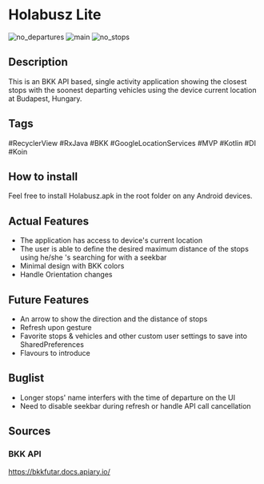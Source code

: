 # Holabusz Lite

![no_departures](https://github.com/kiglarka/holabusz/tree/master/temp/no_vehicles.png) ![main](https://github.com/kiglarka/holabusz/tree/master/temp/main.png) ![no_stops](https://github.com/kiglarka/holabusz/tree/master/temp/no_vehno_stops.png)

## Description

This is an BKK API based, single activity application showing the closest stops with the soonest departing vehicles using the device current location at Budapest, Hungary.

## Tags 
#RecyclerView #RxJava #BKK #GoogleLocationServices #MVP #Kotlin #DI #Koin

## How to install
Feel free to install Holabusz.apk in the root folder on any Android devices.

## Actual Features

* The application has access to device's current location
* The user is able to define the desired maximum distance of the stops using he/she 's searching for with a seekbar
* Minimal design with BKK colors
* Handle Orientation changes

## Future Features

* An arrow to show the direction and the distance of stops
* Refresh upon gesture
* Favorite stops & vehicles and other custom user settings to save into SharedPreferences
* Flavours to introduce

## Buglist

* Longer stops' name interfers with the time of departure on the UI
* Need to disable seekbar during refresh or handle API call cancellation

## Sources

### BKK API
https://bkkfutar.docs.apiary.io/


